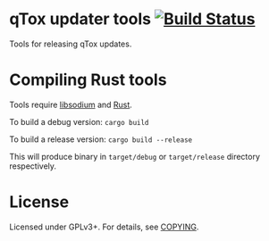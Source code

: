 # qTox updater tools [![Build Status](https://travis-ci.org/qTox/qtox-updater-tools.svg?branch=master)](https://travis-ci.org/qTox/qtox-updater-tools)

Tools for releasing qTox updates.


# Compiling Rust tools

Tools require [libsodium] and [Rust].

To build a debug version: `cargo build`

To build a release version: `cargo build --release`

This will produce binary in `target/debug` or `target/release` directory
respectively.


# License

Licensed under GPLv3+. For details, see [COPYING](/COPYING).


[libsodium]: https://github.com/jedisct1/libsodium
[Rust]: https://www.rust-lang.org/
